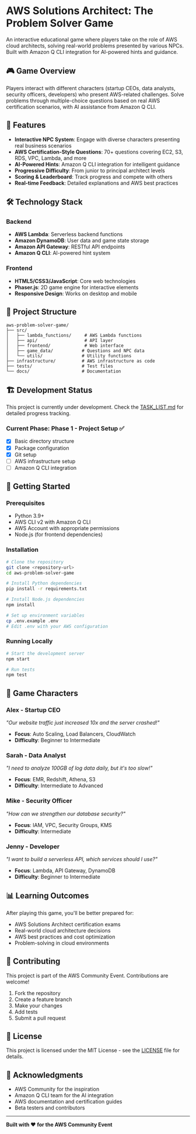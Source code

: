 # AWS Solutions Architect: The Problem Solver Game

An interactive educational game where players take on the role of AWS cloud architects, solving real-world problems presented by various NPCs. Built with Amazon Q CLI integration for AI-powered hints and guidance.

## 🎮 Game Overview

Players interact with different characters (startup CEOs, data analysts, security officers, developers) who present AWS-related challenges. Solve problems through multiple-choice questions based on real AWS certification scenarios, with AI assistance from Amazon Q CLI.

## 🚀 Features

- **Interactive NPC System**: Engage with diverse characters presenting real business scenarios
- **AWS Certification-Style Questions**: 70+ questions covering EC2, S3, RDS, VPC, Lambda, and more
- **AI-Powered Hints**: Amazon Q CLI integration for intelligent guidance
- **Progressive Difficulty**: From junior to principal architect levels
- **Scoring & Leaderboard**: Track progress and compete with others
- **Real-time Feedback**: Detailed explanations and AWS best practices

## 🛠 Technology Stack

### Backend
- **AWS Lambda**: Serverless backend functions
- **Amazon DynamoDB**: User data and game state storage
- **Amazon API Gateway**: RESTful API endpoints
- **Amazon Q CLI**: AI-powered hint system

### Frontend
- **HTML5/CSS3/JavaScript**: Core web technologies
- **Phaser.js**: 2D game engine for interactive elements
- **Responsive Design**: Works on desktop and mobile

## 📁 Project Structure

```
aws-problem-solver-game/
├── src/
│   ├── lambda_functions/     # AWS Lambda functions
│   ├── api/                  # API layer
│   ├── frontend/             # Web interface
│   ├── game_data/           # Questions and NPC data
│   └── utils/               # Utility functions
├── infrastructure/          # AWS infrastructure as code
├── tests/                   # Test files
└── docs/                    # Documentation
```

## 🏗 Development Status

This project is currently under development. Check the [TASK_LIST.md](TASK_LIST.md) for detailed progress tracking.

### Current Phase: Phase 1 - Project Setup ✅
- [x] Basic directory structure
- [x] Package configuration
- [x] Git setup
- [ ] AWS infrastructure setup
- [ ] Amazon Q CLI integration

## 🚦 Getting Started

### Prerequisites
- Python 3.9+
- AWS CLI v2 with Amazon Q CLI
- AWS Account with appropriate permissions
- Node.js (for frontend dependencies)

### Installation
```bash
# Clone the repository
git clone <repository-url>
cd aws-problem-solver-game

# Install Python dependencies
pip install -r requirements.txt

# Install Node.js dependencies
npm install

# Set up environment variables
cp .env.example .env
# Edit .env with your AWS configuration
```

### Running Locally
```bash
# Start the development server
npm start

# Run tests
npm test
```

## 🎯 Game Characters

### Alex - Startup CEO
*"Our website traffic just increased 10x and the server crashed!"*
- **Focus**: Auto Scaling, Load Balancers, CloudWatch
- **Difficulty**: Beginner to Intermediate

### Sarah - Data Analyst
*"I need to analyze 100GB of log data daily, but it's too slow!"*
- **Focus**: EMR, Redshift, Athena, S3
- **Difficulty**: Intermediate to Advanced

### Mike - Security Officer
*"How can we strengthen our database security?"*
- **Focus**: IAM, VPC, Security Groups, KMS
- **Difficulty**: Intermediate

### Jenny - Developer
*"I want to build a serverless API, which services should I use?"*
- **Focus**: Lambda, API Gateway, DynamoDB
- **Difficulty**: Beginner to Intermediate

## 📊 Learning Outcomes

After playing this game, you'll be better prepared for:
- AWS Solutions Architect certification exams
- Real-world cloud architecture decisions
- AWS best practices and cost optimization
- Problem-solving in cloud environments

## 🤝 Contributing

This project is part of the AWS Community Event. Contributions are welcome!

1. Fork the repository
2. Create a feature branch
3. Make your changes
4. Add tests
5. Submit a pull request

## 📄 License

This project is licensed under the MIT License - see the [LICENSE](LICENSE) file for details.

## 🙏 Acknowledgments

- AWS Community for the inspiration
- Amazon Q CLI team for the AI integration
- AWS documentation and certification guides
- Beta testers and contributors

---

**Built with ❤️ for the AWS Community Event**
